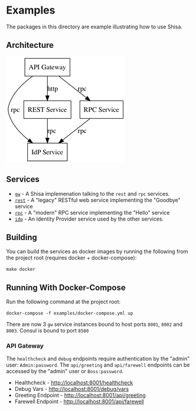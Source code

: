 # Examples

The packages in this directory are example illustrating how to use
Shisa.

## Architecture

![design](examples.png)

## Services

- [`gw`](gw) - A Shisa implemenation talking to the `rest` and `rpc` services.
- [`rest`](rest) - A "legacy" RESTful web service implementing the "Goodbye" service
- [`rpc`](rpc) - A "modern" RPC service implementing the "Hello" service
- [`idp`](idp) - An Identity Provider service used by the other services.

## Building

You can build the services as docker images by running the
following from the project root (requires docker + docker-compose):

    make docker

## Running With Docker-Compose

Run the following command at the project root:

    docker-compose -f examples/docker-compose.yml up

There are now 3 `gw` service instances bound to host ports `8001`, `8002` and
`8003`. Consul is bound to port `8500`

### API Gateway

The `healthcheck` and `debug` endpoints require authentication by the
"admin" user: `Admin:password`.  The `api/greeting` and `api/farewell`
endpoints can be accessed by the "admin" user or `Boss:password`.

- Healthcheck - <http://localhost:8001/healthcheck>
- Debug Vars - <http://localhost:8001/debug/vars>
- Greeting Endpoint - <http://localhost:8001/api/greeting>
- Farewell Endpoint - <http://localhost:8001/api/farewell>
